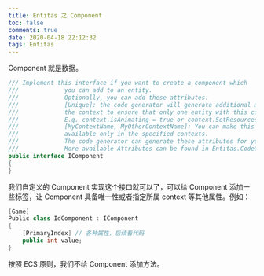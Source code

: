 ```yaml
---
title: Entitas 之 Component
toc: false
comments: true
date: 2020-04-18 22:12:32
tags: Entitas
---
```

Component 就是数据。

``` c#
/// Implement this interface if you want to create a component which
///             you can add to an entity.
///             Optionally, you can add these attributes:
///             [Unique]: the code generator will generate additional methods for
///             the context to ensure that only one entity with this component exists.
///             E.g. context.isAnimating = true or context.SetResources();
///             [MyContextName, MyOtherContextName]: You can make this component to be
///             available only in the specified contexts.
///             The code generator can generate these attributes for you.
///             More available Attributes can be found in Entitas.CodeGeneration.Attributes/Attributes.
public interface IComponent
{
}
```
我们自定义的 Component 实现这个接口就可以了，可以给 Component 添加一些标签，让 Component 具备唯一性或者指定所属 context 等其他属性。例如：
``` c#
[Game]
Public class IdComponent : IComponent 
{
    [PrimaryIndex] // 各种属性，后续看代码
    public int value;
}
```
按照 ECS 原则，我们不给 Component 添加方法。
